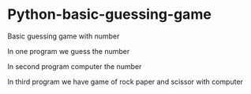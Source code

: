 # Python-basic-guessing-game
Basic guessing game with number

In one program we guess the number

In second program computer the number

In third program we have game of rock paper and scissor with computer
